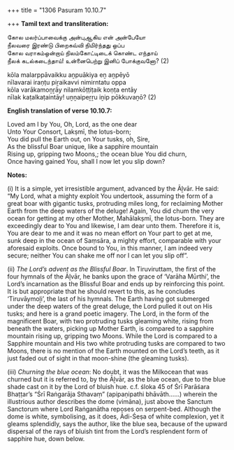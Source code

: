 +++
title = "1306 Pasuram 10.10.7"

+++
**Tamil text and transliteration:**

கோல மலர்ப்பாவைக்கு அன்புஆகிய என் அன்பேயோ  
நீலவரை இரண்டு பிறைகவ்வி நிமிர்ந்தது ஒப்ப  
கோல வராகம்ஒன்றாய் நிலம்கோட்டிடைக் கொண்ட எந்தாய்  
நீலக் கடல்கடைந்தாய்! உன்னைபெற்று இனிப் போக்குவனோ? (2)

kōla malarppāvaikku aṉpuākiya eṉ aṉpēyō  
nīlavarai iraṇṭu piṟaikavvi nimirntatu oppa  
kōla varākamoṉṟāy nilamkōṭṭiṭaik koṇṭa entāy  
nīlak kaṭalkaṭaintāy! uṉṉaipeṟṟu iṉip pōkkuvaṉō? (2)

**English translation of verse 10.10.7:**

Loved am I by You, Oh, Lord, as the one dear  
Unto Your Consort, Lakṣmī, the lotus-born;  
You did pull the Earth out, on Your tusks, oh, Sire,  
As the blissful Boar unique, like a sapphire mountain  
Rising up, gripping two Moons,; the ocean blue You did churn,  
Once having gained You, shall I now let you slip down?

**Notes:**

\(i\) It is a simple, yet irresistible argument, advanced by the Āḻvār. He said: “My Lord, what a mighty exploit You undertook, assuming the form of a great boar with gigantic tusks, protruding miles long, for reclaiming Mother Earth from the deep waters of the deluge! Again, You did chum the very ocean for getting at my other Mother, Mahālakṣmī, the lotus-born. They are exceedingly dear to You and likewise, I am dear unto them. Therefore it is, You are dear to me and it was no mean effort on Your part to get at me, sunk deep in the ocean of Saṃsāra, a mighty effort, comparable with your aforesaid exploits. Once bound to You, in this manner, I am indeed very secure; neither You can shake me off nor I can let you slip off”.

\(ii\) *The Lord’s advent as the Blissful Boar*. In Tiruviruttam, the first of the four hymnals of the Āḻvār, he banks upon the grace of ‘Varāha Mūrthi’, the Lord’s incarnation as the Blissful Boar and ends up by reinforcing this point. It is but appropriate that he should revert to this, as he concludes ‘Tiruvāymoḻi’, the last of his hymnals. The Earth having got submerged under the deep waters of the great deluge, the Lord pulled it out on His tusks; and here is a grand poetic imagery. The Lord, in the form of the magnificent Boar, with two protruding tusks gleaming white, rising from beneath the waters, picking up Mother Earth, is compared to a sapphire mountain rising up, gripping two Moons. While the Lord is compared to a Sapphire mountain and His two white protruding tusks are compared to two Moons, there is no mention of the Earth mounted on the Lord’s teeth, as it just faded out of sight in that moon-shine (the gleaming tusks).

\(iii\) *Churning the blue ocean*: No doubt, it was the Milkocean that was churned but it is referred to, by the Āḻvār, as the blue ocean, due to the blue shade cast on it by the Lord of bluish hue. c.f. śloka 45 of Śrī Parāśara Bhaṭṭar’s “Śrī Raṅgarāja Sthavaṃ” (apipaṇipathi bhāvāth......) wherein the illustrious author describes the dome (vimāna), just above the Sanctum Sanctorum where Lord Raṅganātha reposes on serpent-bed. Although the dome is white, symbolising, as it does, Ādi-Śeṣa of white complexion, yet it gleams splendidly, says the author, like the blue sea, because of the upward dispersal of the rays of bluish tint from the Lord’s resplendent form of sapphire hue, down below.


